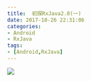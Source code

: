 ```yaml
---
title:  初探RxJava2.0(一)
date: 2017-10-26 22:31:06
categories:
- Android
- RxJava
tags:
- [Android,RxJava]
---
```


![](https://timgsa.baidu.com/timg?image&quality=80&size=b9999_10000&sec=1509042730436&di=5f7f8ff3e59dfc0fd9a329ffae91d160&imgtype=0&src=http%3A%2F%2Fstatic.cnbetacdn.com%2Farticle%2F2017%2F0209%2F3be006e9dab1fba.jpg)
